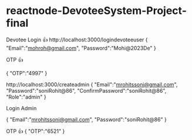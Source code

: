 # reactnode-DevoteeSystem-Project-final

Devotee Login 👍
http://localhost:3000/logindevoteeuser
{
"Email":"mohroh@gmail.com",
"Password":"Mohi@2023De"
}

OTP 👍

{
"OTP":"4997"
}

http://localhost:3000/createadmin
{
"Email":"mrohitssoni@gmail.com",
"Password":"soniRohit@86",
"ConfirmPassword":"soniRohit@86",
"Role":"admin"
}

Login Admin

{
"Email":"mrohitssoni@gmail.com",
"Password":"soniRohit@86"
}

OTP 👍
{
"OTP":"6521"
}
